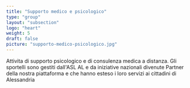 ```yaml
---
title: "Supporto medico e psicologico"
type: "group"
layout: "subsection"
logo: "heart"
weight: 5
draft: false
picture: "supporto-medico-psicologico.jpg"
---
```


Attivita di supporto psicologico e di consulenza medica a distanza. Gli sportelli sono gestiti dall'ASL AL e da iniziative nazionali divenute Partner della nostra piattaforma e che hanno esteso i loro servizi ai cittadini di Alessandria
